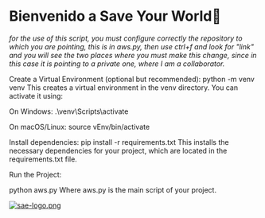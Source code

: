 # Bienvenido a Save Your World👋

*for the use of this script, you must configure correctly the repository to which you are pointing, this is in aws.py, then use ctrl+f and look for "link" and you will see the two places where you must make this change, since in this case it is pointing to a private one, where I am a collaborator.*

Create a Virtual Environment (optional but recommended):
python -m venv venv
This creates a virtual environment in the venv directory. You can activate it using:

On Windows:
.\venv\Scripts\activate

On macOS/Linux:
source vEnv/bin/activate

Install dependencies:
pip install -r requirements.txt
This installs the necessary dependencies for your project, which are located in the requirements.txt file.

Run the Project:

python aws.py
Where aws.py is the main script of your project.


[![sae-logo.png](https://i.postimg.cc/kMWs7N1J/sae-logo.png)](https://postimg.cc/SjNCr9b3)
